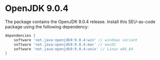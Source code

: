 # OpenJDK 9.0.4

The package contains the OpenJDK 9.0.4 release. Install this SEU-as-code
package using the following dependency:
```groovy
dependencies {
	software 'net.java:openjdk9:9.0.4:win' // windows variant
	software 'net.java:openjdk9:9.0.4:mac' // macOS
	software 'net.java:openjdk9:9.0.4:unix' // Linux x86_64
}
```
